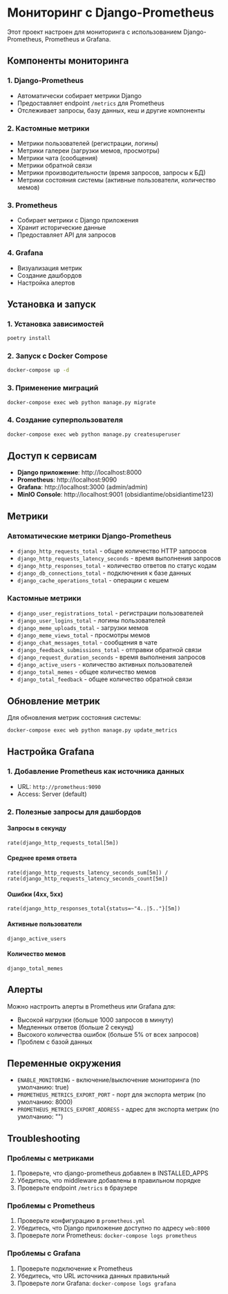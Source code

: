 # Мониторинг с Django-Prometheus

Этот проект настроен для мониторинга с использованием Django-Prometheus, Prometheus и Grafana.

## Компоненты мониторинга

### 1. Django-Prometheus
- Автоматически собирает метрики Django
- Предоставляет endpoint `/metrics` для Prometheus
- Отслеживает запросы, базу данных, кеш и другие компоненты

### 2. Кастомные метрики
- Метрики пользователей (регистрации, логины)
- Метрики галереи (загрузки мемов, просмотры)
- Метрики чата (сообщения)
- Метрики обратной связи
- Метрики производительности (время запросов, запросы к БД)
- Метрики состояния системы (активные пользователи, количество мемов)

### 3. Prometheus
- Собирает метрики с Django приложения
- Хранит исторические данные
- Предоставляет API для запросов

### 4. Grafana
- Визуализация метрик
- Создание дашбордов
- Настройка алертов

## Установка и запуск

### 1. Установка зависимостей
```bash
poetry install
```

### 2. Запуск с Docker Compose
```bash
docker-compose up -d
```

### 3. Применение миграций
```bash
docker-compose exec web python manage.py migrate
```

### 4. Создание суперпользователя
```bash
docker-compose exec web python manage.py createsuperuser
```

## Доступ к сервисам

- **Django приложение**: http://localhost:8000
- **Prometheus**: http://localhost:9090
- **Grafana**: http://localhost:3000 (admin/admin)
- **MinIO Console**: http://localhost:9001 (obsidiantime/obsidiantime123)

## Метрики

### Автоматические метрики Django-Prometheus
- `django_http_requests_total` - общее количество HTTP запросов
- `django_http_requests_latency_seconds` - время выполнения запросов
- `django_http_responses_total` - количество ответов по статус кодам
- `django_db_connections_total` - подключения к базе данных
- `django_cache_operations_total` - операции с кешем

### Кастомные метрики
- `django_user_registrations_total` - регистрации пользователей
- `django_user_logins_total` - логины пользователей
- `django_meme_uploads_total` - загрузки мемов
- `django_meme_views_total` - просмотры мемов
- `django_chat_messages_total` - сообщения в чате
- `django_feedback_submissions_total` - отправки обратной связи
- `django_request_duration_seconds` - время выполнения запросов
- `django_active_users` - количество активных пользователей
- `django_total_memes` - общее количество мемов
- `django_total_feedback` - общее количество обратной связи

## Обновление метрик

Для обновления метрик состояния системы:
```bash
docker-compose exec web python manage.py update_metrics
```

## Настройка Grafana

### 1. Добавление Prometheus как источника данных
- URL: `http://prometheus:9090`
- Access: Server (default)

### 2. Полезные запросы для дашбордов

#### Запросы в секунду
```
rate(django_http_requests_total[5m])
```

#### Среднее время ответа
```
rate(django_http_requests_latency_seconds_sum[5m]) / rate(django_http_requests_latency_seconds_count[5m])
```

#### Ошибки (4xx, 5xx)
```
rate(django_http_responses_total{status=~"4..|5.."}[5m])
```

#### Активные пользователи
```
django_active_users
```

#### Количество мемов
```
django_total_memes
```

## Алерты

Можно настроить алерты в Prometheus или Grafana для:
- Высокой нагрузки (больше 1000 запросов в минуту)
- Медленных ответов (больше 2 секунд)
- Высокого количества ошибок (больше 5% от всех запросов)
- Проблем с базой данных

## Переменные окружения

- `ENABLE_MONITORING` - включение/выключение мониторинга (по умолчанию: true)
- `PROMETHEUS_METRICS_EXPORT_PORT` - порт для экспорта метрик (по умолчанию: 8000)
- `PROMETHEUS_METRICS_EXPORT_ADDRESS` - адрес для экспорта метрик (по умолчанию: "")

## Troubleshooting

### Проблемы с метриками
1. Проверьте, что django-prometheus добавлен в INSTALLED_APPS
2. Убедитесь, что middleware добавлены в правильном порядке
3. Проверьте endpoint `/metrics` в браузере

### Проблемы с Prometheus
1. Проверьте конфигурацию в `prometheus.yml`
2. Убедитесь, что Django приложение доступно по адресу `web:8000`
3. Проверьте логи Prometheus: `docker-compose logs prometheus`

### Проблемы с Grafana
1. Проверьте подключение к Prometheus
2. Убедитесь, что URL источника данных правильный
3. Проверьте логи Grafana: `docker-compose logs grafana` 